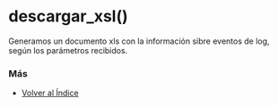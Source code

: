 # descargar_xsl()

Generamos un documento xls con la información sibre eventos de log, según los parámetros recibidos. 

### Más

  * [Volver al Índice](./index.md)
